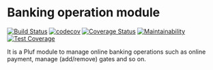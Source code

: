 # Banking operation module

[![Build Status](https://travis-ci.com/pluf/bank.svg?branch=master)](https://travis-ci.com/pluf/bank)
[![codecov](https://codecov.io/gh/pluf/bank/branch/master/graph/badge.svg)](https://codecov.io/gh/pluf/bank)
[![Coverage Status](https://coveralls.io/repos/github/pluf/bank/badge.svg)](https://coveralls.io/github/pluf/bank)
[![Maintainability](https://api.codeclimate.com/v1/badges/9e1457dbf2f0bcc8b953/maintainability)](https://codeclimate.com/github/pluf/bank/maintainability)
[![Test Coverage](https://api.codeclimate.com/v1/badges/9e1457dbf2f0bcc8b953/test_coverage)](https://codeclimate.com/github/pluf/bank/test_coverage)


It is a Pluf module to manage online banking operations such as online payment, manage (add/remove) gates and so on.